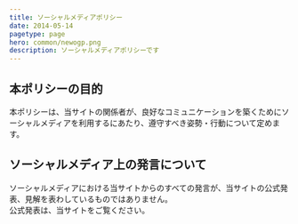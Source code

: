```yaml
---
title: ソーシャルメディアポリシー
date: 2014-05-14
pagetype: page
hero: common/newogp.png
description: ソーシャルメディアポリシーです
---
```

## 本ポリシーの目的
本ポリシーは、当サイトの関係者が、良好なコミュニケーションを築くためにソーシャルメディアを利用するにあたり、遵守すべき姿勢・行動について定めます。

## ソーシャルメディア上の発言について
ソーシャルメディアにおける当サイトからのすべての発言が、当サイトの公式発表、見解を表わしているものではありません。<br>
公式発表は、当サイトをご覧ください。
